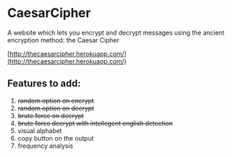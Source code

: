 # CaesarCipher
A website which lets you encrypt and decrypt messages using the ancient encryption method: the Caesar Cipher

[http://thecaesarcipher.herokuapp.com/](http://thecaesarcipher.herokuapp.com/)

## Features to add:
1. ~~random option on encrypt~~
2. ~~random option on decrypt~~
3. ~~brute force on decrypt~~
4. ~~brute force decrypt with intellegent english detection~~
5. visual alphabet
6. copy button on the output
7. frequency analysis
